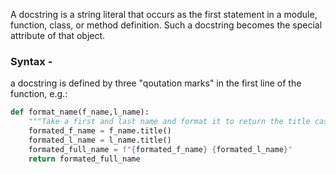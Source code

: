 A docstring is a string literal that occurs as the first statement in a module, function, class, or method definition. Such a docstring becomes the special attribute of that object.
### Syntax - 
a docstring is defined by three "qoutation marks" in the first line of the function, e.g.:
``` python
def format_name(f_name,l_name):
	"""Take a first and last name and format it to return the title case of version of a name """
    formated_f_name = f_name.title()
    formated_l_name = l_name.title()
    formated_full_name = f"{formated_f_name} {formated_l_name}"
    return formated_full_name

```


